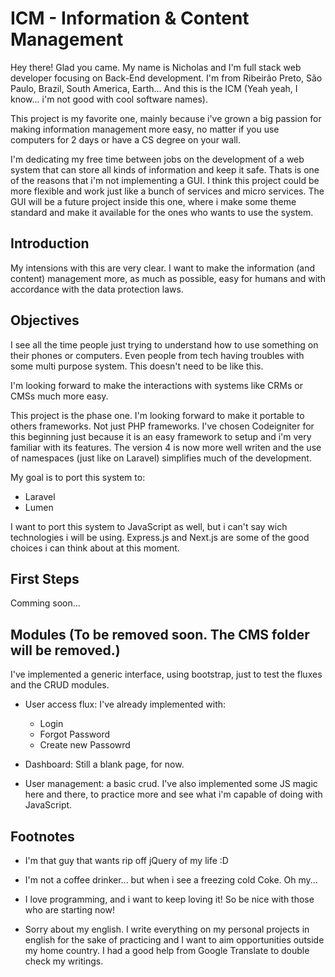 # ICM - Information & Content Management

Hey there! Glad you came. My name is Nicholas and I'm full stack web developer
focusing on Back-End development. I'm from Ribeirão Preto, São Paulo, Brazil,
South America, Earth... And this is the ICM (Yeah yeah, I
know... i'm not good with cool software names).

This project is my favorite one, mainly because i've grown a big passion for
making information management more easy, no matter if you use computers for 2
days or have a CS degree on your wall.

I'm dedicating my free time between jobs on the development of a web system
that can store all kinds of information and keep it safe. Thats is one of the
reasons that i'm not implementing a GUI. I think this project could be more
flexible and work just like a bunch of services and micro services. The GUI
will be a future project inside this one, where i make some theme standard
and make it available for the ones who wants to use the system.

## Introduction

My intensions with this are very clear. I want to make the information (and
content) management more, as much as possible, easy for humans and with
accordance with the data protection laws.

## Objectives

I see all the time people just trying to understand how to use something on
their phones or computers. Even people from tech having troubles with some
multi purpose system. This doesn't need to be like this.

I'm looking forward to make the interactions with systems like CRMs or CMSs
much more easy.

This project is the phase one. I'm looking forward to make it portable to
others frameworks. Not just PHP frameworks. I've chosen Codeigniter for this
beginning just because it is an easy framework to setup and i'm very familiar
with its features. The version 4 is now more well writen and the use of
namespaces (just like on Laravel) simplifies much of the development.

My goal is to port this system to:

- Laravel
- Lumen

I want to port this system to JavaScript as well, but i can't say wich
technologies i will be using. Express.js and Next.js are some of the good
choices i can think about at this moment.

## First Steps

Comming soon...

## Modules (To be removed soon. The CMS folder will be removed.)

I've implemented a generic interface, using bootstrap, just to test the fluxes
and the CRUD modules.

- User access flux: I've already implemented with:
    - Login
    - Forgot Password
    - Create new Passowrd

- Dashboard: Still a blank page, for now.

- User management: a basic crud. I've also implemented some JS magic here and
there, to practice more and see what i'm capable of doing with JavaScript.

## Footnotes
- I'm that guy that wants rip off jQuery of my life :D

- I'm not a coffee drinker... but when i see a freezing cold Coke. Oh my...

- I love programming, and i want to keep loving it! So be nice with those who
are starting now!

- Sorry about my english. I write everything on my personal projects in english
for the sake of practicing and I want to aim opportunities outside my home
country. I had a good help from Google Translate to double check my writings.